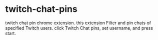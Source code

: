 # twitch-chat-pins
twitch chat pin chrome extension. this extension Filter and pin chats of specified Twitch users. click Twitch Chat pins, set username, and press start.
